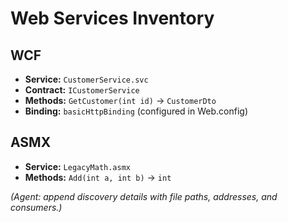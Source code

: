 # Web Services Inventory

## WCF
- **Service:** `CustomerService.svc`
- **Contract:** `ICustomerService`
- **Methods:** `GetCustomer(int id)` -> `CustomerDto`
- **Binding:** `basicHttpBinding` (configured in Web.config)

## ASMX
- **Service:** `LegacyMath.asmx`
- **Methods:** `Add(int a, int b)` -> `int`

_(Agent: append discovery details with file paths, addresses, and consumers.)_

